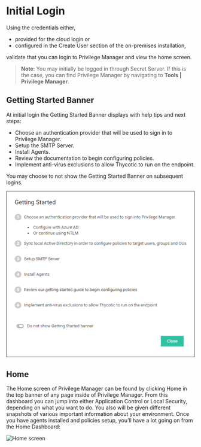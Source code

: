 [title]: # (Initial Login)
[tags]: # (Installation,basic,Login)
[priority]: # (502)
# Initial Login

Using the credentials either,

* provided for the cloud login or
* configured in the Create User section of the on-premises installation,

validate that you can login to Privilege Manager and view the home screen.

>**Note**:
>You may initially be logged in through Secret Server. If this is the case, you can find Privilege Manager by navigating to __Tools | Privilege Manager__.

## Getting Started Banner

At initial login the Getting Started Banner displays with help tips and next steps:

* Choose an authentication provider that will be used to sign in to Privilege Manager.
* Setup the SMTP Server.
* Install Agents.
* Review the documentation to begin configuring policies.
* Implement anti-virus exclusions to allow Thycotic to run on the endpoint.

You may choose to not show the Getting Started Banner on subsequent logins.

![Home screen](images/getting-started-banner.png)

## Home

The Home screen of Privilege Manager can be found by clicking Home in the top banner of any page inside of Privilege Manager. From this dashboard you can jump into either Application Control or Local Security, depending on what you want to do. You also will be given different snapshots of various important information about your environment. Once you have agents installed and policies setup, you’ll have a lot going on from the Home Dashboard:

![Home screen](images/home_20190408.png)